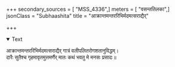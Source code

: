 +++
secondary_sources = [ "MSS_4336",]
meters = [ "वसन्ततिलका",]
jsonClass = "Subhaashita"
title = "आक्रान्तमन्तररिभिर्मदमत्सराद्यैर्"

+++

<details open><summary>Text</summary>

आक्रान्तमन्तररिभिर्मदमत्सराद्यैर् गात्रं वलीपलितरोगशतानुविद्धम्।  
दारैः सुतैश्च गृहमावृतमुत्तमर्णैर् मातः कथं भवतु मे मनसः प्रसादः॥
</details>
